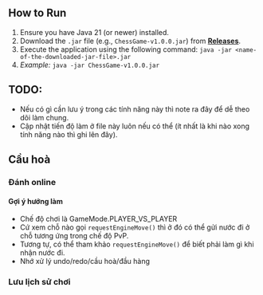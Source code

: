## How to Run
1. Ensure you have Java 21 (or newer) installed.
2. Download the `.jar` file (e.g., `ChessGame-v1.0.0.jar`) from [**Releases**](https://github.com/tdyhoang/chess-game/releases/latest).
3. Execute the application using the following command: `java -jar <name-of-the-downloaded-jar-file>.jar`
4. *Example:* `java -jar ChessGame-v1.0.0.jar`

## TODO:

- Nếu có gì cần lưu ý trong các tính năng này thì note ra đây để dễ theo dõi làm chung.
- Cập nhật tiến độ làm ở file này luôn nếu có thể (ít nhất là khi nào xong tính năng nào thì ghi lên đây).

## Cầu hoà

### Đánh online

#### Gợi ý hướng làm

- Chế độ chơi là GameMode.PLAYER_VS_PLAYER
- Cứ xem chỗ nào gọi `requestEngineMove()` thì ở đó có thể gửi nước đi ở chỗ tương ứng trong chế độ PvP.
- Tương tự, có thể tham khảo `requestEngineMove()` để biết phải làm gì khi nhận nước đi.
- Nhớ xử lý undo/redo/cầu hoà/đầu hàng

### Lưu lịch sử chơi